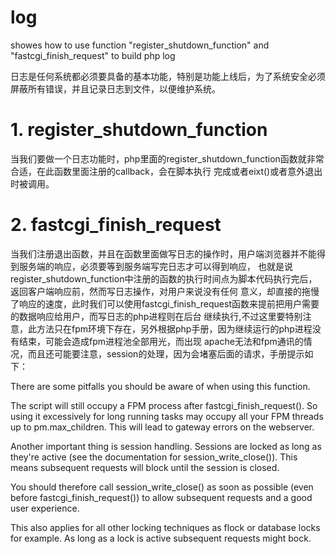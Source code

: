 # log
showes how to use function "register_shutdown_function" and "fastcgi_finish_request" to build php log

日志是任何系统都必须要具备的基本功能，特别是功能上线后，为了系统安全必须屏蔽所有错误，并且记录日志到文件，以便维护系统。
# 1. register_shutdown_function
当我们要做一个日志功能时，php里面的register_shutdown_function函数就非常合适，在此函数里面注册的callback，会在脚本执行
完成或者eixt()或者意外退出时被调用。
# 2. fastcgi_finish_request
当我们注册退出函数，并且在函数里面做写日志的操作时，用户端浏览器并不能得到服务端的响应，必须要等到服务端写完日志才可以得到响应，
也就是说register_shutdown_function中注册的函数的执行时间点为脚本代码执行完后，返回客户端响应前，然而写日志操作，对用户来说没有任何
意义，却直接的拖慢了响应的速度，此时我们可以使用fastcgi_finish_request函数来提前把用户需要的数据响应给用户，而写日志的php进程则在后台
继续执行,不过这里要特别注意，此方法只在fpm环境下存在，另外根据php手册，因为继续运行的php进程没有结束，可能会造成fpm进程池全部用光，而出现
apache无法和fpm通讯的情况，而且还可能要注意，session的处理，因为会堵塞后面的请求，手册提示如下：

There are some pitfalls  you should be aware of when using this function.

The script will still occupy a FPM process after fastcgi_finish_request(). So using it excessively for long running tasks may occupy all your FPM threads up to pm.max_children. This will lead to gateway errors on the webserver.

Another important thing is session handling. Sessions are locked as long as they're active (see the documentation for session_write_close()). This means subsequent requests will block until the session is closed.

You should therefore call session_write_close() as soon as possible (even before fastcgi_finish_request()) to allow subsequent requests and a good user experience.

This also applies for all other locking techniques as flock or database locks for example. As long as a lock is active subsequent requests might bock.
